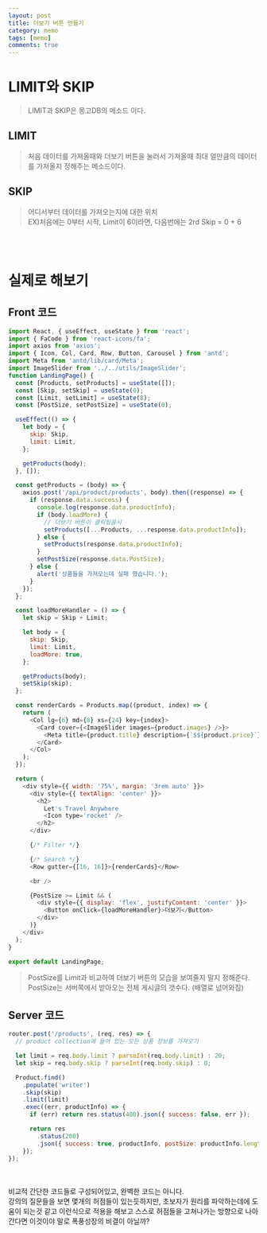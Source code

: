 ```yaml
---
layout: post
title: 더보기 버튼 만들기
category: memo
tags: [memo]
comments: true
---
```


# LIMIT와 SKIP
> LIMIT과 SKIP은 몽고DB의 메소드 이다.

## LIMIT
> 처음 데이터를 가져올때와 더보기 버튼을 눌러서 가져올때 최대 얼만큼의 데이터를 가져올지 정해주는 메소드이다.




## SKIP
> 어디서부터 데이터를 가져오는지에 대한 위치<br/>
EX)처음에는 0부터 시작, Limit이 6이라면, 다음번에는 2rd Skip = 0 + 6

<br />
<br />

# 실제로 해보기

## Front 코드

```javascript
import React, { useEffect, useState } from 'react';
import { FaCode } from 'react-icons/fa';
import axios from 'axios';
import { Icon, Col, Card, Row, Button, Carousel } from 'antd';
import Meta from 'antd/lib/card/Meta';
import ImageSlider from '../../utils/ImageSlider';
function LandingPage() {
  const [Products, setProducts] = useState([]);
  const [Skip, setSkip] = useState(0);
  const [Limit, setLimit] = useState(8);
  const [PostSize, setPostSize] = useState(0);

  useEffect(() => {
    let body = {
      skip: Skip,
      limit: Limit,
    };

    getProducts(body);
  }, []);

  const getProducts = (body) => {
    axios.post('/api/product/products', body).then((response) => {
      if (response.data.success) {
        console.log(response.data.productInfo);
        if (body.loadMore) {
          // 더보기 버튼이 클릭됬을시
          setProducts([...Products, ...response.data.productInfo]);
        } else {
          setProducts(response.data.productInfo);
        }
        setPostSize(response.data.PostSize);
      } else {
        alert('상품들을 가져오는데 실패 했습니다.');
      }
    });
  };

  const loadMoreHandler = () => {
    let skip = Skip + Limit;

    let body = {
      skip: Skip,
      limit: Limit,
      loadMore: true,
    };

    getProducts(body);
    setSkip(skip);
  };

  const renderCards = Products.map((product, index) => {
    return (
      <Col lg={6} md={8} xs={24} key={index}>
        <Card cover={<ImageSlider images={product.images} />}>
          <Meta title={product.title} description={`$${product.price}`} />
        </Card>
      </Col>
    );
  });

  return (
    <div style={{ width: '75%', margin: '3rem auto' }}>
      <div style={{ textAlign: 'center' }}>
        <h2>
          Let's Travel Anywhere
          <Icon type='rocket' />
        </h2>
      </div>

      {/* Filter */}

      {/* Search */}
      <Row gutter={[16, 16]}>{renderCards}</Row>

      <br />

      {PostSize >= Limit && (
        <div style={{ display: 'flex', justifyContent: 'center' }}>
          <Button onClick={loadMoreHandler}>더보기</Button>
        </div>
      )}
    </div>
  );
}

export default LandingPage;

```

> PostSize를 Limit과 비교하여 더보기 버튼의 모습을 보여줄지 말지 정해준다.<br/>
PostSize는 서버쪽에서 받아오는 전체 게시글의 갯수다. (배열로 넘어와짐)

## Server 코드

```javascript
router.post('/products', (req, res) => {
  // product collection에 들어 있는 모든 상품 정보를 가져오기

  let limit = req.body.limit ? parseInt(req.body.limit) : 20;
  let skip = req.body.skip ? parseInt(req.body.skip) : 0;

  Product.find()
    .populate('writer')
    .skip(skip)
    .limit(limit)
    .exec((err, productInfo) => {
      if (err) return res.status(400).json({ success: false, err });

      return res
        .status(200)
        .json({ success: true, productInfo, postSize: productInfo.length });
    });
});
```

<br />
<br />
비교적 간단한 코드들로 구성되어있고, 완벽한 코드는 아니다. <br/>
강의의 질문들을 보면 몇개의 허점들이 있는듯하지만, 초보자가 원리를 파악하는데에 도움이 되는것 같고 이런식으로 적용을 해보고 스스로 허점들을 고쳐나가는 방향으로 나아간다면 이것이야 말로 폭풍성장의 비결이 아닐까?